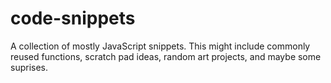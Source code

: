 # code-snippets
A collection of mostly JavaScript snippets. This might include commonly reused functions, scratch pad ideas, random art projects, and maybe some suprises.

